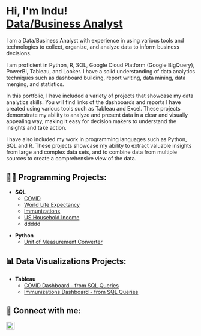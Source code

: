 <h1>Hi, I'm Indu! <br/><a href="https://github.com/indu-sen/indu-sen">Data/Business Analyst </a></h1> 

<p>I am a Data/Business Analyst with experience in using various tools and technologies to collect, organize, and analyze data to inform business decisions. 

I am proficient in Python, R, SQL, Google Cloud Platform (Google BigQuery), PowerBI, Tableau, and Looker. I have a solid understanding of data analytics techniques such as dashboard building, report writing, data mining, data merging, and statistics. 

In this portfolio, I have included a variety of projects that showcase my data analytics skills. You will find links of the dashboards and reports I have created using various tools such as Tableau and Excel. These projects demonstrate my ability to analyze and present data in a clear and visually appealing way, making it easy for decision makers to understand the insights and take action.

I have also included my work in programming languages such as Python, SQL and R. These projects showcase my ability to extract valuable insights from large and complex data sets, and to combine data from multiple sources to create a comprehensive view of the data.

</p>


<h2>👩‍💻 Programming Projects:</h2>

<ul>
<li><b>SQL</b><ul>
<li><a href="https://github.com/indu-sen/Portfolio-Projects/blob/main/SQL/COVID/Code">COVID</a></li>
<li><a href="https://github.com/indu-sen/Portfolio-Projects/blob/main/SQL/World%20Life%20Expectancy/World_Life_Expectancy.sql">World Life Expectancy</a></li>
<li><a href="https://github.com/indu-sen/Portfolio-Projects/blob/main/SQL/Immunizations/Flu_shots.sql">Immunizations</a></li>
<li><a href="">US Household Income</a></li>
<li>ddddd</li>
</ul>
</li>
</ul>

<ul>
<li><b>Python</b><ul>
<li><a href="https://github.com/indu-sen/Portfolio-Projects/blob/main/Python/Unit_of_Measurement_Converter.ipynb">Unit of Measurement Converter</a></li>
</ul>
</li>
</ul>

<h2>📊 Data Visualizations Projects:</h2>
<ul>
<li><b>Tableau</b><ul>
<li><a href="https://public.tableau.com/app/profile/indu.sen1237/viz/COVIDDashboard_17030952249320/Dashboard1">COVID Dashboard - from SQL Queries </a></li>
<li><a href="https://public.tableau.com/app/profile/indu.sen1237/viz/ImmunizationDashboard_17032121398330/Dashboard1?publish=yes">Immunizations Dashboard - from SQL Queries</a></li>
</ul>
</li>
</ul>

<h2> 🤳 Connect with me:</h2>

<p><a href="https://linkedin.com/in/indusen"><img align="left" alt="Indu Sen | LinkedIn" width="22px" src="https://cdn.jsdelivr.net/npm/simple-icons@v3/icons/linkedin.svg" /></a></p>

